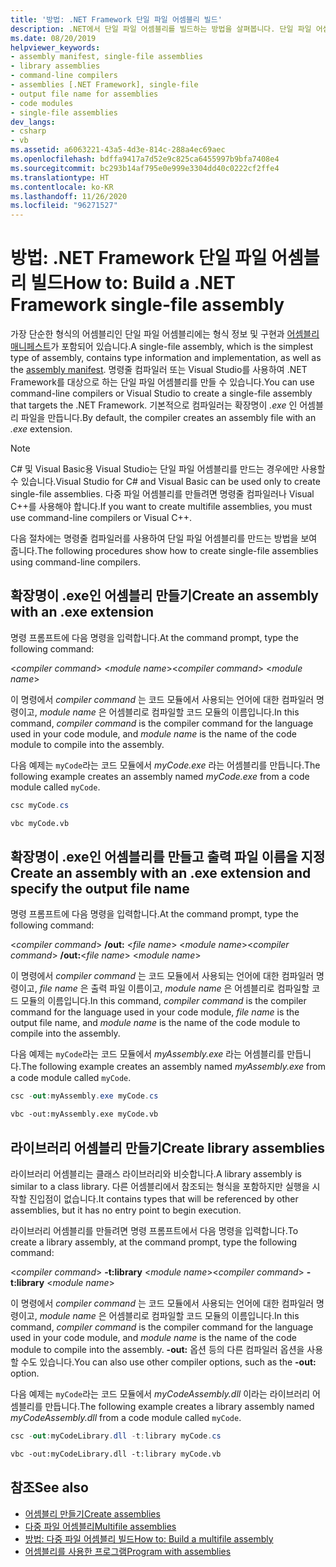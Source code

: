 ```yaml
---
title: '방법: .NET Framework 단일 파일 어셈블리 빌드'
description: .NET에서 단일 파일 어셈블리를 빌드하는 방법을 살펴봅니다. 단일 파일 어셈블리는 .NET을 대상으로 하는 라이브러리(.dll)이거나 실행 파일(.exe)일 수 있습니다.
ms.date: 08/20/2019
helpviewer_keywords:
- assembly manifest, single-file assemblies
- library assemblies
- command-line compilers
- assemblies [.NET Framework], single-file
- output file name for assemblies
- code modules
- single-file assemblies
dev_langs:
- csharp
- vb
ms.assetid: a6063221-43a5-4d3e-814c-288a4ec69aec
ms.openlocfilehash: bdffa9417a7d52e9c825ca6455997b9bfa7408e4
ms.sourcegitcommit: bc293b14af795e0e999e3304dd40c0222cf2ffe4
ms.translationtype: HT
ms.contentlocale: ko-KR
ms.lasthandoff: 11/26/2020
ms.locfileid: "96271527"
---
```

# <a name="how-to-build-a-net-framework-single-file-assembly"></a><span data-ttu-id="eed31-104">방법: .NET Framework 단일 파일 어셈블리 빌드</span><span class="sxs-lookup"><span data-stu-id="eed31-104">How to: Build a .NET Framework single-file assembly</span></span>

<span data-ttu-id="eed31-105">가장 단순한 형식의 어셈블리인 단일 파일 어셈블리에는 형식 정보 및 구현과 [어셈블리 매니페스트](../../standard/assembly/manifest.md)가 포함되어 있습니다.</span><span class="sxs-lookup"><span data-stu-id="eed31-105">A single-file assembly, which is the simplest type of assembly, contains type information and implementation, as well as the [assembly manifest](../../standard/assembly/manifest.md).</span></span> <span data-ttu-id="eed31-106">명령줄 컴파일러 또는 Visual Studio를 사용하여 .NET Framework를 대상으로 하는 단일 파일 어셈블리를 만들 수 있습니다.</span><span class="sxs-lookup"><span data-stu-id="eed31-106">You can use command-line compilers or Visual Studio to create a single-file assembly that targets the .NET Framework.</span></span> <span data-ttu-id="eed31-107">기본적으로 컴파일러는 확장명이 *.exe* 인 어셈블리 파일을 만듭니다.</span><span class="sxs-lookup"><span data-stu-id="eed31-107">By default, the compiler creates an assembly file with an *.exe* extension.</span></span>

> [!NOTE]
> <span data-ttu-id="eed31-108">C# 및 Visual Basic용 Visual Studio는 단일 파일 어셈블리를 만드는 경우에만 사용할 수 있습니다.</span><span class="sxs-lookup"><span data-stu-id="eed31-108">Visual Studio for C# and Visual Basic can be used only to create single-file assemblies.</span></span> <span data-ttu-id="eed31-109">다중 파일 어셈블리를 만들려면 명령줄 컴파일러나 Visual C++를 사용해야 합니다.</span><span class="sxs-lookup"><span data-stu-id="eed31-109">If you want to create multifile assemblies, you must use command-line compilers or Visual C++.</span></span>

<span data-ttu-id="eed31-110">다음 절차에는 명령줄 컴파일러를 사용하여 단일 파일 어셈블리를 만드는 방법을 보여 줍니다.</span><span class="sxs-lookup"><span data-stu-id="eed31-110">The following procedures show how to create single-file assemblies using command-line compilers.</span></span>

## <a name="create-an-assembly-with-an-exe-extension"></a><span data-ttu-id="eed31-111">확장명이 .exe인 어셈블리 만들기</span><span class="sxs-lookup"><span data-stu-id="eed31-111">Create an assembly with an .exe extension</span></span>

<span data-ttu-id="eed31-112">명령 프롬프트에 다음 명령을 입력합니다.</span><span class="sxs-lookup"><span data-stu-id="eed31-112">At the command prompt, type the following command:</span></span>

<span data-ttu-id="eed31-113">\<*compiler command*> \<*module name*></span><span class="sxs-lookup"><span data-stu-id="eed31-113">\<*compiler command*> \<*module name*></span></span>

<span data-ttu-id="eed31-114">이 명령에서 *compiler command* 는 코드 모듈에서 사용되는 언어에 대한 컴파일러 명령이고, *module name* 은 어셈블리로 컴파일할 코드 모듈의 이름입니다.</span><span class="sxs-lookup"><span data-stu-id="eed31-114">In this command, *compiler command* is the compiler command for the language used in your code module, and *module name* is the name of the code module to compile into the assembly.</span></span>

<span data-ttu-id="eed31-115">다음 예제는 `myCode`라는 코드 모듈에서 *myCode.exe* 라는 어셈블리를 만듭니다.</span><span class="sxs-lookup"><span data-stu-id="eed31-115">The following example creates an assembly named *myCode.exe* from a code module called `myCode`.</span></span>

```csharp
csc myCode.cs
```

```vb
vbc myCode.vb
```

## <a name="create-an-assembly-with-an-exe-extension-and-specify-the-output-file-name"></a><span data-ttu-id="eed31-116">확장명이 .exe인 어셈블리를 만들고 출력 파일 이름을 지정</span><span class="sxs-lookup"><span data-stu-id="eed31-116">Create an assembly with an .exe extension and specify the output file name</span></span>

<span data-ttu-id="eed31-117">명령 프롬프트에 다음 명령을 입력합니다.</span><span class="sxs-lookup"><span data-stu-id="eed31-117">At the command prompt, type the following command:</span></span>

<span data-ttu-id="eed31-118">\<*compiler command*> **/out:** \<*file name*> \<*module name*></span><span class="sxs-lookup"><span data-stu-id="eed31-118">\<*compiler command*> **/out:**\<*file name*> \<*module name*></span></span>

<span data-ttu-id="eed31-119">이 명령에서 *compiler command* 는 코드 모듈에서 사용되는 언어에 대한 컴파일러 명령이고, *file name* 은 출력 파일 이름이고, *module name* 은 어셈블리로 컴파일할 코드 모듈의 이름입니다.</span><span class="sxs-lookup"><span data-stu-id="eed31-119">In this command, *compiler command* is the compiler command for the language used in your code module, *file name* is the output file name, and *module name* is the name of the code module to compile into the assembly.</span></span>

<span data-ttu-id="eed31-120">다음 예제는 `myCode`라는 코드 모듈에서 *myAssembly.exe* 라는 어셈블리를 만듭니다.</span><span class="sxs-lookup"><span data-stu-id="eed31-120">The following example creates an assembly named *myAssembly.exe* from a code module called `myCode`.</span></span>

```csharp
csc -out:myAssembly.exe myCode.cs
```

```vb
vbc -out:myAssembly.exe myCode.vb
```

## <a name="create-library-assemblies"></a><span data-ttu-id="eed31-121">라이브러리 어셈블리 만들기</span><span class="sxs-lookup"><span data-stu-id="eed31-121">Create library assemblies</span></span>

 <span data-ttu-id="eed31-122">라이브러리 어셈블리는 클래스 라이브러리와 비슷합니다.</span><span class="sxs-lookup"><span data-stu-id="eed31-122">A library assembly is similar to a class library.</span></span> <span data-ttu-id="eed31-123">다른 어셈블리에서 참조되는 형식을 포함하지만 실행을 시작할 진입점이 없습니다.</span><span class="sxs-lookup"><span data-stu-id="eed31-123">It contains types that will be referenced by other assemblies, but it has no entry point to begin execution.</span></span>

<span data-ttu-id="eed31-124">라이브러리 어셈블리를 만들려면 명령 프롬프트에서 다음 명령을 입력합니다.</span><span class="sxs-lookup"><span data-stu-id="eed31-124">To create a library assembly, at the command prompt, type the following command:</span></span>

<span data-ttu-id="eed31-125">\<*compiler command*> **-t:library** \<*module name*></span><span class="sxs-lookup"><span data-stu-id="eed31-125">\<*compiler command*> **-t:library** \<*module name*></span></span>

<span data-ttu-id="eed31-126">이 명령에서 *compiler command* 는 코드 모듈에서 사용되는 언어에 대한 컴파일러 명령이고, *module name* 은 어셈블리로 컴파일할 코드 모듈의 이름입니다.</span><span class="sxs-lookup"><span data-stu-id="eed31-126">In this command, *compiler command* is the compiler command for the language used in your code module, and *module name* is the name of the code module to compile into the assembly.</span></span> <span data-ttu-id="eed31-127">**-out:** 옵션 등의 다른 컴파일러 옵션을 사용할 수도 있습니다.</span><span class="sxs-lookup"><span data-stu-id="eed31-127">You can also use other compiler options, such as the **-out:** option.</span></span>

<span data-ttu-id="eed31-128">다음 예제는 `myCode`라는 코드 모듈에서 *myCodeAssembly.dll* 이라는 라이브러리 어셈블리를 만듭니다.</span><span class="sxs-lookup"><span data-stu-id="eed31-128">The following example creates a library assembly named *myCodeAssembly.dll* from a code module called `myCode`.</span></span>

```csharp
csc -out:myCodeLibrary.dll -t:library myCode.cs
```

```vb
vbc -out:myCodeLibrary.dll -t:library myCode.vb
```

## <a name="see-also"></a><span data-ttu-id="eed31-129">참조</span><span class="sxs-lookup"><span data-stu-id="eed31-129">See also</span></span>

- [<span data-ttu-id="eed31-130">어셈블리 만들기</span><span class="sxs-lookup"><span data-stu-id="eed31-130">Create assemblies</span></span>](../../standard/assembly/create.md)
- [<span data-ttu-id="eed31-131">다중 파일 어셈블리</span><span class="sxs-lookup"><span data-stu-id="eed31-131">Multifile assemblies</span></span>](multifile-assemblies.md)
- [<span data-ttu-id="eed31-132">방법: 다중 파일 어셈블리 빌드</span><span class="sxs-lookup"><span data-stu-id="eed31-132">How to: Build a multifile assembly</span></span>](build-multifile-assembly.md)
- [<span data-ttu-id="eed31-133">어셈블리를 사용한 프로그램</span><span class="sxs-lookup"><span data-stu-id="eed31-133">Program with assemblies</span></span>](../../standard/assembly/index.md)
